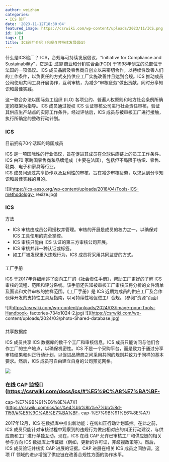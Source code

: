 ```yaml
---
author: weizhan
categories:
- ICS 验厂
date: '2023-11-12T18:30:04'
featured_image: https://csrwiki.com/wp-content/uploads/2023/11/ICS.png
id: 1084
tags: []
title: ICS验厂介绍（合规与可持续发展倡议）
---
```


什么是ICS验厂？ ICS，合规与可持续发展倡议，“Initiative for Compliance and Sustainability"，它是由
_法国_ 商业和分销联合会(FCD) 于1998年创立的总部位于法国的一项倡议。ICS
成员品牌及零售商自创立以来密切合作，以持续性改善人们的工作条件，以负责任的方式支持供应工厂实施改善并且达到合规。ICS
推动成员公司使用共同工具开展协作，互利审核，为减少“审核疲劳”做出贡献，同时分享知识和最佳实践。

这一联合办法以国际劳工组织 (ILO) 各项公约、普遍人权原则和地方社会条例所确定的框架为指导。ICS 成员通过授权 ICS
认证审核公司进行社会责任审核，验证其供应生产站点的实际工作条件。经过评估后，ICS 成员与被审核工厂进行接触，执行所确定的整改行动计划。

### ICS
目前拥有70个活跃的跨国成员[](https://csrwiki.com/ics/ics%e4%bb%8b%e7%bb%8d-1159/#ics-%E7%9B%AE%E5%89%8D%E6%8B%A5%E6%9C%8970%E4%B8%AA%E6%B4%BB%E8%B7%83%E7%9A%84%E8%B7%A8%E5%9B%BD%E6%88%90%E5%91%98%EF%BC%81)

ICS 是一项国际性的行业倡议，旨在促进其成员在全球供应链上的员工工作条件。  
ICS 由70 家跨国零售商和品牌组成（主要在法国），包括但不局限于纺织、零售、鞋类、电子和家具等行业。  
ICS 成员间通过共享协作以及互利性的审核，旨在减少审核疲劳，以求达到分享知识和最佳实践的目的。

![](https://ics-asso.org/wp-content/uploads/2018/04/Tools-ICS-methodology-
resize.jpg)

### ICS
方法[](https://csrwiki.com/docs/ics/#ics-%E6%96%B9%E6%B3%95)[](https://csrwiki.com/ics/ics%e4%bb%8b%e7%bb%8d-1159/#ics-%E6%96%B9%E6%B3%95)

  * ICS 审核由成员公司授权并管理。审核的开展是成员的权力之一，以确保对 ICS 工具使用的完全掌控。
  * ICS 审核只能由 ICS 认证的第三方审核公司开展。
  * ICS 审核并非一种认证或标签。
  * 如工厂被发现重大违规行为，ICS 成员将采用共同监督的方式。

###
工厂手册[](https://csrwiki.com/docs/ics/#%E5%B7%A5%E5%8E%82%E6%89%8B%E5%86%8C)[](https://csrwiki.com/ics/ics%e4%bb%8b%e7%bb%8d-1159/#%E5%B7%A5%E5%8E%82%E6%89%8B%E5%86%8C)

ICS 于2017年详细阐述了面向工厂的《社会责任手册》，帮助工厂更好的了解 ICS
审核的流程、范围和评分系统。该手册还告知被审核工厂审核员将分析的文件清单及面谈和文件审核的抽样范围。《工厂手册》是 ICS
近期为成员的供应工厂及合作伙伴开发的支持性工具及指南，以可持续性地促进工厂合规。（参阅“资源”页面）

![](https://csrwiki.com/wp-content/uploads/2024/03/Image-pour-Tools-Handbook-
factories-734x1024-2.jpg) ![](https://csrwiki.com/wp-
content/uploads/2024/03/photo-Shared-database.jpg)

###
共享数据库[](https://csrwiki.com/docs/ics/#%E5%85%B1%E4%BA%AB%E6%95%B0%E6%8D%AE%E5%BA%93)[](https://csrwiki.com/ics/ics%e4%bb%8b%e7%bb%8d-1159/#%E5%85%B1%E4%BA%AB%E6%95%B0%E6%8D%AE%E5%BA%93)

ICS 成员共享 ICS 数据库的数千个工厂和审核信息。ICS 成员只能访问与他们合作工厂的生产地点，以确保机密性。ICS
不是一个采购平台，而是致力于通过分享审核结果和纠正行动计划，以促进品牌商之间采用共同的规则并致力于同样的基本要求。然后，ICS
成员可自由建立自身的公司预览网格。

![](https://csrwiki.com/wp-content/uploads/2023/11/image-34-600x262.png)

### 在线 CAP 监控[](https://csrwiki.com/docs/ics/#%E5%9C%A8%E7%BA%BF-
cap-%E7%9B%91%E6%8E%A7)[](https://csrwiki.com/ics/ics%e4%bb%8b%e7%bb%8d-1159/#%E5%9C%A8%E7%BA%BF-
cap-%E7%9B%91%E6%8E%A7)

2017年12月，ICS 在数据库中推出新功能：在线纠正行动计划监控。在此之前，ICS
成员只能针对审核过程中观察到的违规行为做出相对应的纠正行动建议，与供应商和工厂进行单独互动。现在，ICS 在线 CAP 允许已审核工厂和供应链的相关参与方向
ICS 数据库上传证据（例如，更新的许可证，非歧视政策等）。然后，ICS 成员验证并核实 CAP 进展的证据。CAP 进展在相关 ICS 成员之间协调。这项
IT 领域的进步增强了供应链在改善合规性方面的协作水平。

